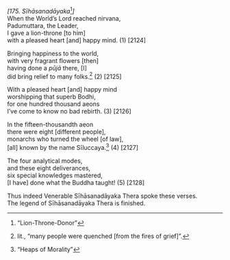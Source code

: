 *\[175. Sīhāsanadāyaka*[^1]*\]*  
When the World’s Lord reached nirvana,  
Padumuttara, the Leader,  
I gave a lion-throne \[to him\]  
with a pleased heart \[and\] happy mind. (1) \[2124\]

Bringing happiness to the world,  
with very fragrant flowers \[then\]  
having done a *pūjā* there, \[I\]  
did bring relief to many folks.[^2] (2) \[2125\]

With a pleased heart \[and\] happy mind  
worshipping that superb Bodhi,  
for one hundred thousand aeons  
I’ve come to know no bad rebirth. (3) \[2126\]

In the fifteen-thousandth aeon  
there were eight \[different people\],  
monarchs who turned the wheel \[of law\],  
\[all\] known by the name Sīluccaya.[^3] (4) \[2127\]

The four analytical modes,  
and these eight deliverances,  
six special knowledges mastered,  
\[I have\] done what the Buddha taught! (5) \[2128\]

Thus indeed Venerable Sīhāsanadāyaka Thera spoke these verses.  
The legend of Sīhāsanadāyaka Thera is finished.

[^1]: “Lion-Throne-Donor”

[^2]: lit., “many people were quenched \[from the fires of grief\]”.

[^3]: “Heaps of Morality”
